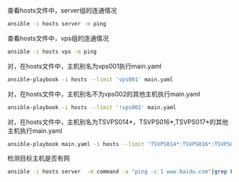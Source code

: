 查看hosts文件中，server组的连通情况
```sh
ansible -i hosts server -m ping
```
查看hosts文件中，vps组的连通情况
```sh
ansible -i hosts vps -m ping
```
对，在hosts文件中，主机别名为vps001执行main.yaml
```sh
ansible-playbook -i hosts --limit 'vps001' main.yaml
```
对，在hosts文件中，主机别名不为vps002的其他主机执行main.yaml
```sh
ansible-playbook -i hosts --limit '!vps002' main.yaml
```
对，在hosts文件中，主机别名为TSVPS014*，TSVPS016*,TSVPS017*的其他主机执行main.yaml
```sh
ansible-playbook main.yaml -i hosts --limit 'TSVPS014*:TSVPS016*:TSVPS017*'
```
检测目标主机是否有网
```sh
ansible -i hosts server  -m command -a "ping -c 1 www.baidu.com"|grep FAILED
```